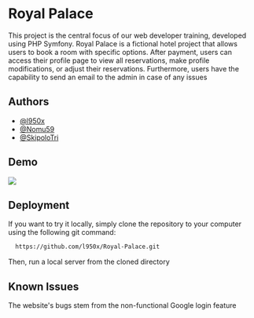 
# Royal Palace

This project is the central focus of our web developer training, developed using PHP Symfony. Royal Palace is a fictional hotel project that allows users to book a room with specific options. After payment, users can access their profile page to view all reservations, make profile modifications, or adjust their reservations. Furthermore, users have the capability to send an email to the admin in case of any issues

## Authors

- [@l950x](https://www.github.com/l950x)
- [@Nomu59](https://github.com/Nomu59)
- [@SkipoloTri](https://github.com/SkipoloTri)

## Demo

<img align="center" src="https://cdn.discordapp.com/attachments/1077640007369641984/1179867474133528617/royalepalace1-min.gif?ex=657b5836&is=6568e336&hm=f9686dcd7725976a46d6504148a59184b551d6b94f2e3d7899e1b8a11ad32606&
"  />

## Deployment

If you want to try it locally, simply clone the repository to your computer using the following git command:

```bash
  https://github.com/l950x/Royal-Palace.git
```
Then, run a local server from the cloned directory

## Known Issues

The website's bugs stem from the non-functional Google login feature
